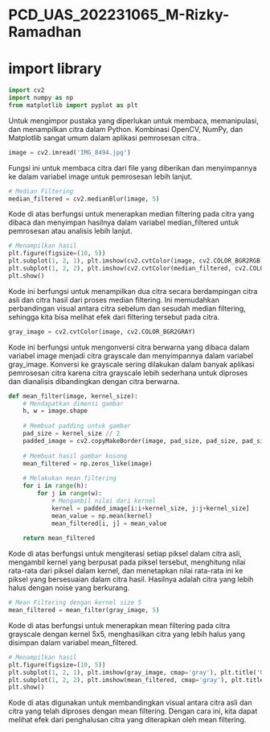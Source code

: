 # PCD_UAS_202231065_M-Rizky-Ramadhan
# import library 
```python
import cv2
import numpy as np
from matplotlib import pyplot as plt
```
Untuk mengimpor pustaka yang diperlukan untuk membaca, memanipulasi, dan menampilkan citra dalam Python. Kombinasi OpenCV, NumPy, dan Matplotlib sangat umum dalam aplikasi pemrosesan citra.. <br>
```python
image = cv2.imread('IMG_8494.jpg')
```
Fungsi ini untuk membaca citra dari file yang diberikan dan menyimpannya ke dalam variabel image untuk pemrosesan lebih lanjut. <br>
```python
# Median Filtering
median_filtered = cv2.medianBlur(image, 5)
```
Kode di atas berfungsi untuk menerapkan median filtering pada citra yang dibaca dan menyimpan hasilnya dalam variabel median_filtered untuk pemrosesan atau analisis lebih lanjut. <br>
```python
# Menampilkan hasil
plt.figure(figsize=(10, 5))
plt.subplot(1, 2, 1), plt.imshow(cv2.cvtColor(image, cv2.COLOR_BGR2RGB)), plt.title('citra asli')
plt.subplot(1, 2, 2), plt.imshow(cv2.cvtColor(median_filtered, cv2.COLOR_BGR2RGB)), plt.title('After Median Filtering')
plt.show()
```
Kode ini berfungsi untuk menampilkan dua citra secara berdampingan citra asli dan citra hasil dari proses median filtering. Ini memudahkan perbandingan visual antara citra sebelum dan sesudah median filtering, sehingga kita bisa melihat efek dari filtering tersebut pada citra. <br>
```python
gray_image = cv2.cvtColor(image, cv2.COLOR_BGR2GRAY)
```
Kode ini berfungsi untuk mengonversi citra berwarna yang dibaca dalam variabel image menjadi citra grayscale dan menyimpannya dalam variabel gray_image. Konversi ke grayscale sering dilakukan dalam banyak aplikasi pemrosesan citra karena citra grayscale lebih sederhana untuk diproses dan dianalisis dibandingkan dengan citra berwarna. <br>
```python
def mean_filter(image, kernel_size):
    # Mendapatkan dimensi gambar
    h, w = image.shape
    
    # Membuat padding untuk gambar
    pad_size = kernel_size // 2
    padded_image = cv2.copyMakeBorder(image, pad_size, pad_size, pad_size, pad_size, cv2.BORDER_CONSTANT, value=0)
    
    # Membuat hasil gambar kosong
    mean_filtered = np.zeros_like(image)
    
    # Melakukan mean filtering
    for i in range(h):
        for j in range(w):
            # Mengambil nilai dari kernel
            kernel = padded_image[i:i+kernel_size, j:j+kernel_size]
            mean_value = np.mean(kernel)
            mean_filtered[i, j] = mean_value
    
    return mean_filtered
```
Kode di atas berfungsi untuk mengiterasi setiap piksel dalam citra asli, mengambil kernel yang berpusat pada piksel tersebut, menghitung nilai rata-rata dari piksel dalam kernel, dan menetapkan nilai rata-rata ini ke piksel yang bersesuaian dalam citra hasil. Hasilnya adalah citra yang lebih halus dengan noise yang berkurang. <br>
```python
# Mean Filtering dengan kernel size 5
mean_filtered = mean_filter(gray_image, 5)
```
Kode di atas berfungsi untuk menerapkan mean filtering pada citra grayscale dengan kernel 5x5, menghasilkan citra yang lebih halus yang disimpan dalam variabel mean_filtered. <br>
```python
# Menampilkan hasil
plt.figure(figsize=(10, 5))
plt.subplot(1, 2, 1), plt.imshow(gray_image, cmap='gray'), plt.title('Original Image')
plt.subplot(1, 2, 2), plt.imshow(mean_filtered, cmap='gray'), plt.title('Mean Filtered')
plt.show()
```
Kode di atas digunakan untuk membandingkan visual antara citra asli dan citra yang telah diproses dengan mean filtering. Dengan cara ini, kita dapat melihat efek dari penghalusan citra yang diterapkan oleh mean filtering. <br>
